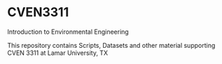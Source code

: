 # CVEN3311
Introduction to Environmental Engineering

This repository contains Scripts, Datasets and other material supporting CVEN 3311 at Lamar University, TX
